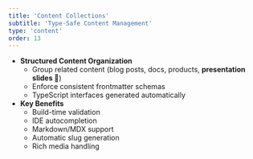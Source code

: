 ```yaml
---
title: 'Content Collections'
subtitle: 'Type-Safe Content Management'
type: 'content'
order: 13
---
```


- **Structured Content Organization**
  - Group related content (blog posts, docs, products, **presentation slides 🤔**)
  - Enforce consistent frontmatter schemas
  - TypeScript interfaces generated automatically
- **Key Benefits**
  - Build-time validation
  - IDE autocompletion
  - Markdown/MDX support
  - Automatic slug generation
  - Rich media handling
